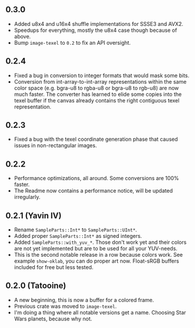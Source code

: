 ## 0.3.0

- Added u8x4 and u16x4 shuffle implementations for SSSE3 and AVX2.
- Speedups for everything, mostly the u8x4 case though because of above.
- Bump `image-texel` to `0.2` to fix an API oversight.

## 0.2.4

- Fixed a bug in conversion to integer formats that would mask some bits.
- Conversion from int-array-to-int-array representations within the same color
  space (e.g. bgra-u8 to rgba-u8 or bgra-u8 to rgb-u8) are now much faster. The
  converter has learned to elide some copies into the texel buffer if the
  canvas already contains the right contiguous texel representation.

## 0.2.3

- Fixed a bug with the texel coordinate generation phase that caused issues in
  non-rectangular images.

## 0.2.2

- Performance optimizations, all around. Some conversions are 100% faster.
- The Readme now contains a performance notice, will be updated irregularly.

## 0.2.1 (Yavin IV)

- Rename `SampleParts::Int*` to `SampleParts::UInt*`.
- Added proper `SampleParts::Int*` as signed integers.
- Added `SampleParts::with_yuv_*`. Those don't work yet and their colors are
  not yet implemented but are to be used for all your YUV-needs.
- This is the second notable release in a row because colors work. See example
  `show-oklab`, you can do proper art now. Float-sRGB buffers included for free
  but less tested.

## 0.2.0 (Tatooine)

- A new beginning, this is now a buffer for a colored frame.
- Previous crate was moved to `image-texel`.
- I'm doing a thing where all notable versions get a name. Choosing Star Wars
  planets, because why not.
